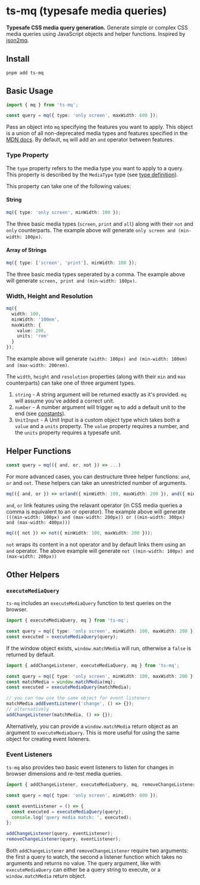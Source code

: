 # ts-mq (typesafe media queries)

**Typesafe CSS media query generation.** Generate simple or complex CSS media queries using JavaScript objects and helper functions. Inspired by [json2mq](https://github.com/akiran/json2mq).

## Install

```shell
pnpm add ts-mq
```

## Basic Usage

```ts
import { mq } from 'ts-mq';

const query = mq({ type: 'only screen', maxWidth: 600 });
```

Pass an object into `mq` specifying the features you want to apply. This object is a union of all non-deprecated media types and features specified in the [MDN docs](https://developer.mozilla.org/en-US/docs/Web/CSS/CSS_media_queries/Using_media_queries). By default, `mq` will add an `and` operator between features.

### Type Property

The `type` property refers to the media type you want to apply to a query. This property is described by the `MediaType` type (see [type definition](https://github.com/shahzadq/ts-mq/blob/main/src/types.ts)).

This property can take one of the following values:

#### String

```ts
mq({ type: 'only screen', minWidth: 100 });
```

The three basic media types (`screen`, `print` and `all`) along with their `not` and `only` counterparts. The example above will generate `only screen and (min-width: 100px)`.

#### Array of Strings

```ts
mq({ type: ['screen', 'print'], minWidth: 100 });
```

The three basic media types seperated by a comma. The example above will generate `screen, print and (min-width: 100px)`.

### Width, Height and Resolution

```ts
mq({
  width: 100,
  minWidth: '100em',
  maxWidth: {
    value: 200,
    units: 'rem'
  }
});
```

The example above will generate `(width: 100px) and (min-width: 100em) and (max-width: 200rem)`.

The `width`, `height` and `resolution` properties (along with their `min` and `max` counterparts) can take one of three argument types.

1. `string` - A string argument will be returned exactly as it's provided. `mq` will assume you've added a correct unit.
2. `number` - A number argument will trigger `mq` to add a default unit to the end (see [constants](https://github.com/shahzadq/ts-mq/blob/main/src/constants.ts)).
3. `UnitInput` - A Unit Input is a custom object type which takes both a `value` and a `units` property. The `value` property requires a number, and the `units` property requires a typesafe unit.

## Helper Functions

```ts
const query = mq(({ and, or, not }) => ...)
```

For more advanced cases, you can destructure three helper functions: `and`, `or` and `not`. These helpers can take an unrestricted number of arguments.

```ts
mq(({ and, or }) => or(and({ minWidth: 100, maxWidth: 200 }), and({ minWidth: 300, maxWidth: 400 })));
```

`and`, `or` link features using the relavant operator (in CSS media queries a comma is equivalent to an or operator). The example above will generate `(((min-width: 100px) and (max-width: 200px)) or ((min-width: 300px) and (max-width: 400px)))`

```ts
mq(({ not }) => not({ minWidth: 100, maxWidth: 200 }));
```

`not` wraps its content in a not operator and by default links them using an `and` operator. The above example will generate `not ((min-width: 100px) and (max-width: 200px))`

## Other Helpers

### `executeMediaQuery`

`ts-mq` includes an `executeMediaQuery` function to test queries on the browser.

```ts
import { executeMediaQuery, mq } from 'ts-mq';

const query = mq({ type: 'only screen', minWidth: 100, maxWidth: 200 });
const executed = executeMediaQuery(query);
```

If the window object exists, `window.matchMedia` will run, otherwise a `false` is returned by default.

```ts
import { addChangeListener, executeMediaQuery, mq } from 'ts-mq';

const query = mq({ type: 'only screen', minWidth: 100, maxWidth: 200 });
const matchMedia = window.matchMedia(mq);
const executed = executeMediaQuery(matchMedia);

// you can now use the same object for event listeners
matchMedia.addEventListener('change', () => {});
// alternatively
addChangeListener(matchMedia, () => {});
```

Alternatively, you can provide a `window.matchMedia` return object as an argument to `executeMediaQuery`. This is more useful for using the same object for creating event listeners.

### Event Listeners

`ts-mq` also provides two basic event listeners to listen for changes in browser dimensions and re-test media queries.

```ts
import { addChangeListener, executeMediaQuery, mq, removeChangeListener } from 'ts-mq';

const query = mq({ type: 'only screen', minWidth: 600 });

const eventListener = () => {
  const executed = executeMediaQuery(query);
  console.log('query media match: ', executed);
};

addChangeListener(query, eventListener);
removeChangeListener(query, eventListener);
```

Both `addChangeListener` and `removeChangeListener` require two arguments: the first a query to watch, the second a listener function which takes no arguments and returns no value. The query argument, like with `executeMediaQuery` can either be a query string to execute, or a `window.matchMedia` return object.
